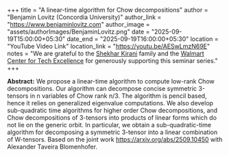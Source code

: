 +++
title = "A linear-time algorithm for Chow decompositions"
author = "Benjamin Lovitz (Concordia University)"
author_link = "https://www.benjaminlovitz.com"
author_image = "assets/authorImages/BenjaminLovitz.png"
date = "2025-09-19T15:00:00+05:30"
date_end = "2025-09-19T16:00:00+05:30"
location = "YouTube Video Link"
location_link = "https://youtu.be/AESwLmzN69E"
notes = "We are grateful to the <a href = "https://www.accel.com/people/shekhar-kirani" target= "_blank">Shekhar Kirani</a> family and the <a href = "https://www.csa.iisc.ac.in/cfe-walmart/" target= "_blank">Walmart Center for Tech Excellence</a> for generously supporting this seminar series."
+++

<b>Abstract:</b>
We propose a linear-time algorithm to compute low-rank Chow decompositions. Our algorithm can decompose concise symmetric 3-tensors in n variables of Chow rank n/3. The algorithm is pencil based, hence it relies on generalized eigenvalue computations. We also develop sub-quadratic time algorithms for higher order Chow decompositions, and Chow decompositions of 3-tensors into products of linear forms which do not lie on the generic orbit. In particular, we obtain a sub-quadratic-time algorithm for decomposing a symmetric 3-tensor into a linear combination of W-tensors. Based on the joint work <a href="https://arxiv.org/abs/2509.10450" target="_blank">https://arxiv.org/abs/2509.10450</a> with Alexander Taveira Blomenhofer.